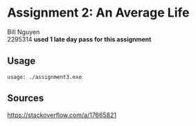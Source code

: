 # Assignment 2: An Average Life
Bill Nguyen  
2295314
**used 1 late day pass for this assignment**
## Usage
```
usage: ./assignment3.exe
```
## Sources
https://stackoverflow.com/a/17665821
